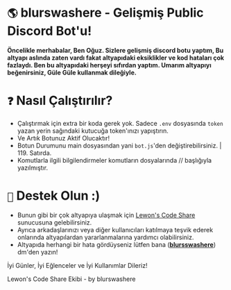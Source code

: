 # ``🌎`` blurswashere - Gelişmiş Public Discord Bot'u!
**Öncelikle merhabalar, Ben **Oğuz**. Sizlere gelişmiş discord botu yaptım, Bu altyapı aslında zaten vardı fakat altyapıdaki eksiklikler ve kod hataları çok fazlaydı. Ben bu altyapıdaki herşeyi sıfırdan yaptım. Umarım altyapıyı beğenirsiniz, Güle Güle kullanmak dileğiyle.**

# ``❓`` Nasıl Çalıştırılır?
- Çalıştırmak için extra bir koda gerek yok. Sadece ``.env`` dosyasında ``token`` yazan yerin sağındaki kutucuğa token'ınızı yapıştırın.
- Ve Artık Botunuz Aktif Olucaktır!
- Botun Durumunu main dosyasından yani ``bot.js``'den değiştirebilirsiniz. | 119. Satırda.
- Komutlarla ilgili bilgilendirmeler komutların dosyalarında // başlığıyla yazılmıştır.

# ``🤕`` Destek Olun :)
- Bunun gibi bir çok altyapıya ulaşmak için [Lewon's Code Share](https://discord.gg/xJgvwTv9J6) sunucusuna gelebilirsiniz.
- Ayrıca arkadaşlarınızı veya diğer kullanıcıları katılmaya teşvik ederek onlarında altyapılardan yararlanmalarına yardımcı olabilirsiniz.
- Altyapıda herhangi bir hata gördüyseniz lütfen bana (**__[blursswashere](https://discord.com/user/1126435573922545735)__**) dm'den yazın!

İyi Günler, İyi Eğlenceler ve İyi Kullanımlar Dileriz! 


Lewon's Code Share Ekibi - by blurswashere